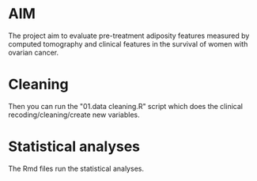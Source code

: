 # AIM
The project aim to evaluate pre-treatment adiposity features measured by computed tomography and clinical features in the survival of women with ovarian cancer.

# Cleaning
Then you can run the "01.data cleaning.R" script which does the clinical recoding/cleaning/create new variables.

# Statistical analyses
The Rmd files run the statistical analyses.
